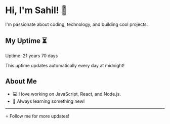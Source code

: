 # Hi, I'm Sahil! 👋

I'm passionate about coding, technology, and building cool projects.

## My Uptime ⏳
Uptime: 21 years 70 days

This uptime updates automatically every day at midnight!

## About Me
- 💻 I love working on JavaScript, React, and Node.js.
- 🎯 Always learning something new!

---

⭐️ Follow me for more updates!
